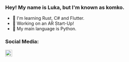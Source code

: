 ### Hey! My name is Luka, but I'm known as komko.

- 🔭 I'm learning Rust, C# and Flutter.
- 🚀 Working on an AR Start-Up!
- 🐍 My main language is Python.

### Social Media:
<a href="https://instagram.com/beedicc"><img align="left" alt="beedicc | Instagram" width="22px" src="https://cdn-icons-png.flaticon.com/512/174/174855.png" />
